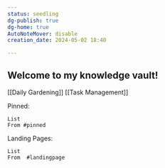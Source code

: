 ```yaml
---
status: seedling
dg-publish: true
dg-home: true
AutoNoteMover: disable
creation_date: 2024-05-02 18:40

---
```


## Welcome to my knowledge vault!

[[Daily Gardening]]
[[Task Management]]

Pinned:
```dataview
List 
From #pinned
```
Landing Pages:
```dataview
List 
From  #landingpage
```

